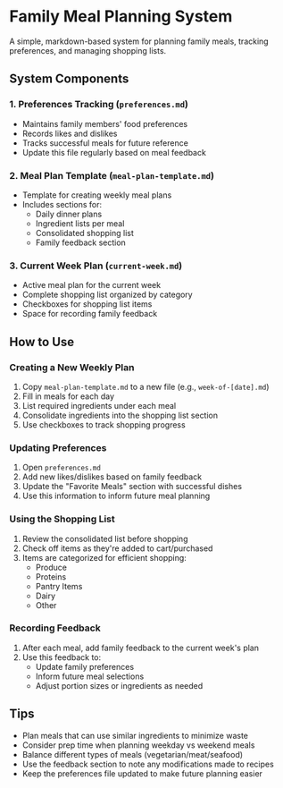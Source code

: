 # Family Meal Planning System

A simple, markdown-based system for planning family meals, tracking preferences, and managing shopping lists.

## System Components

### 1. Preferences Tracking (`preferences.md`)
- Maintains family members' food preferences
- Records likes and dislikes
- Tracks successful meals for future reference
- Update this file regularly based on meal feedback

### 2. Meal Plan Template (`meal-plan-template.md`)
- Template for creating weekly meal plans
- Includes sections for:
  - Daily dinner plans
  - Ingredient lists per meal
  - Consolidated shopping list
  - Family feedback section

### 3. Current Week Plan (`current-week.md`)
- Active meal plan for the current week
- Complete shopping list organized by category
- Checkboxes for shopping list items
- Space for recording family feedback

## How to Use

### Creating a New Weekly Plan
1. Copy `meal-plan-template.md` to a new file (e.g., `week-of-[date].md`)
2. Fill in meals for each day
3. List required ingredients under each meal
4. Consolidate ingredients into the shopping list section
5. Use checkboxes to track shopping progress

### Updating Preferences
1. Open `preferences.md`
2. Add new likes/dislikes based on family feedback
3. Update the "Favorite Meals" section with successful dishes
4. Use this information to inform future meal planning

### Using the Shopping List
1. Review the consolidated list before shopping
2. Check off items as they're added to cart/purchased
3. Items are categorized for efficient shopping:
   - Produce
   - Proteins
   - Pantry Items
   - Dairy
   - Other

### Recording Feedback
1. After each meal, add family feedback to the current week's plan
2. Use this feedback to:
   - Update family preferences
   - Inform future meal selections
   - Adjust portion sizes or ingredients as needed

## Tips
- Plan meals that can use similar ingredients to minimize waste
- Consider prep time when planning weekday vs weekend meals
- Balance different types of meals (vegetarian/meat/seafood)
- Use the feedback section to note any modifications made to recipes
- Keep the preferences file updated to make future planning easier